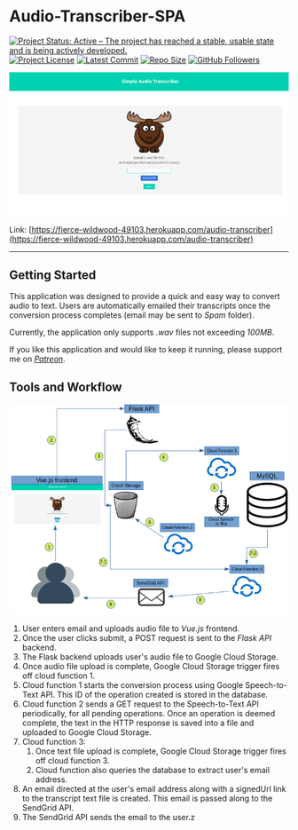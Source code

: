 # Audio-Transcriber-SPA

[![Project Status: Active – The project has reached a stable, usable state and is being actively developed.](https://www.repostatus.org/badges/latest/active.svg)](https://www.repostatus.org/#active)
[![Project License](https://img.shields.io/github/license/jordan396/Audio-Transcriber-SPA.svg)](https://img.shields.io/github/license/jordan396/Audio-Transcriber-SPA.svg)
[![Latest Commit](https://img.shields.io/github/last-commit/jordan396/Audio-Transcriber-SPA/master.svg)](https://img.shields.io/github/last-commit/jordan396/Audio-Transcriber-SPA/master.svg)
[![Repo Size](https://img.shields.io/github/repo-size/jordan396/Audio-Transcriber-SPA.svg)](https://img.shields.io/github/repo-size/jordan396/Audio-Transcriber-SPA.svg)
[![GitHub Followers](https://img.shields.io/github/followers/jordan396.svg?label=Follow)](https://img.shields.io/github/followers/jordan396.svg?label=Follow)

!["homepage"](img/homepage-vue.png)

Link: [https://fierce-wildwood-49103.herokuapp.com/audio-transcriber](https://fierce-wildwood-49103.herokuapp.com/audio-transcriber)

---

## Getting Started

This application was designed to provide a quick and easy way to convert audio to text. Users are automatically emailed their transcripts once the conversion process completes (email may be sent to *Spam* folder). 

Currently, the application only supports *.wav* files not exceeding *100MB*.

If you like this application and would like to keep it running, please support me on [*Patreon*](https://www.patreon.com/TheBackyardMoose).

## Tools and Workflow
![](./img/flowchart.png)

1. User enters email and uploads audio file to *Vue.js* frontend.
2. Once the user clicks submit, a POST request is sent to the *Flask API* backend.
3. The Flask backend uploads user's audio file to Google Cloud Storage.
4. Once audio file upload is complete, Google Cloud Storage trigger fires off cloud function 1.
5. Cloud function 1 starts the conversion process using Google Speech-to-Text API. This ID of the operation created is stored in the database.
6. Cloud function 2 sends a GET request to the Speech-to-Text API periodically, for all pending operations. Once an operation is deemed complete, the text in the HTTP response is saved into a file and uploaded to Google Cloud Storage.
7. Cloud function 3:
   1. Once text file upload is complete, Google Cloud Storage trigger fires off cloud function 3.
   2. Cloud function also queries the database to extract user's email address.
8. An email directed at the user's email address along with a signedUrl link to the transcript text file is created. This email is passed along to the SendGrid API.
9.  The SendGrid API sends the email to the user.z
